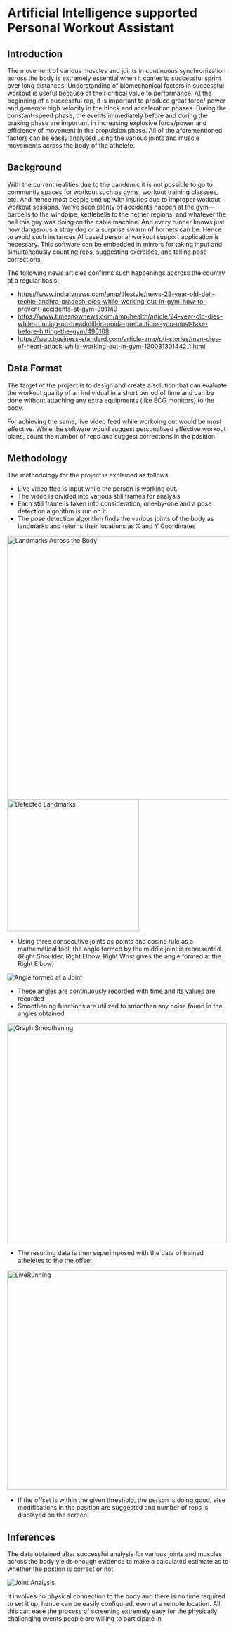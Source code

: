 # Artificial Intelligence supported Personal Workout Assistant

## Introduction
The movement of various muscles and joints in continuous synchronization across the body is extremely essential when it comes to successful sprint over long distances. Understanding of biomechanical factors in successful workout is useful because of their critical value to performance. At the beginning of a successful rep, it is important to produce great force/ power and generate high velocity in the block and acceleration phases. During the constant-speed phase, the events immediately before and during the braking phase are important in increasing explosive force/power and efficiency of movement in the propulsion phase. All of the aforementioned factors can be easily analysed using the various joints and muscle movements across the body of the athelete.

## Background
With the current realities due to the pandemic it is not possible to go to communtiy spaces for workout such as gyms, workout training classses, etc. And hence most people end up with injuries due to improper wotkout workout sessions. We’ve seen plenty of accidents happen at the gym—barbells to the windpipe, kettlebells to the nether regions, and whatever the hell this guy was doing on the cable machine. And every runner knows just how dangerous a stray dog or a surprise swarm of hornets can be.
Hence to avoid such instances AI based personal workout support application is necessary. This software can be embedded in mirrors for taking input and simultaneously counting reps, suggesting exercises, and telling pose corrections.

The following news articles confirms such happenings accross the country at a regular basis:
 * https://www.indiatvnews.com/amp/lifestyle/news-22-year-old-dell-techie-andhra-pradesh-dies-while-working-out-in-gym-how-to-prevent-accidents-at-gym-391149
 * https://www.timesnownews.com/amp/health/article/24-year-old-dies-while-running-on-treadmill-in-noida-precautions-you-must-take-before-hitting-the-gym/496108
 * https://wap.business-standard.com/article-amp/pti-stories/man-dies-of-heart-attack-while-working-out-in-gym-120031301442_1.html


## Data Format
The target of the project is to design and create a solution that can evaluate the workout quality of an individual in a short period of time and can be done without attaching any extra equipments (like ECG monitors) to the body. 

For achieving the same, live video feed while workoing out would be most effective. While the software would suggest personalised effective workout plans, count the number of reps and suggest corrections in the position.

## Methodology
The methodology for the project is explained as follows:
* Live video ffed is input while the person is working out.
* The video is divided into various still frames for analysis
* Each still frame is taken into consideration, one-by-one and a pose detection algorithm is run on it
* The pose detection algorithm finds the various joints of the body as landmarks and returns their locations as X and Y Coordinates

<img src="https://github.com/adityakumar2809/SprintAnalysis/blob/master/info/pose_tracking_full_body_landmarks.png" alt="Landmarks Across the Body" width="600px" />

<img src="https://github.com/adityakumar2809/SprintAnalysis/blob/master/info/PoseDetection.jpg" alt="Detected Landmarks" width="300px" />

* Using three consecutive joints as points and cosine rule as a mathematical tool, the angle formed by the middle joint is represented (Right Shoulder, Right Elbow, Right Wrist gives the angle formed at the Right Elbow)

![Angle formed at a Joint](https://github.com/adityakumar2809/SprintAnalysis/blob/master/info/JointAngle.jpg)


* These angles are continuously recorded with time and its values are recorded
* Smoothening functions are utilized to smoothen any noise found in the angles obtained

<img src="https://github.com/adityakumar2809/SprintAnalysis/blob/master/info/GraphSmoothening.png" alt="Graph Smoothening" width="500px" />

* The resulting data is then superimposed with the data of trained atheletes to the the offset

<img src="https://github.com/adityakumar2809/SprintAnalysis/blob/master/info/LiveRunning.png" alt="LiveRunning" width="500px" />

* If the offset is within the given threshold, the person is doing good, else modifications in the position are suggested and number of reps is displayed on the screen.

## Inferences
The data obtained after successful analysis for various joints and muscles across the body yields enough evidence to make a calculated estimate as to whether the  postion is correct or not.

![Joint Analysis](https://github.com/adityakumar2809/SprintAnalysis/blob/master/info/Result.png)

It involves no physical connection to the body and there is no time required to set it up, hence can be easily configured, even at a remote location. All this can ease the process of screening extremely easy for the physically challenging events people are willing to participate in  
